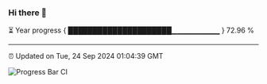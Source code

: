 ### Hi there 👋

⏳ Year progress { █████████████████████▁▁▁▁▁▁▁▁▁ } 72.96 %

---

⏰ Updated on Tue, 24 Sep 2024 01:04:39 GMT

![Progress Bar CI](https://github.com/liununu/liununu/workflows/Progress%20Bar%20CI/badge.svg)
